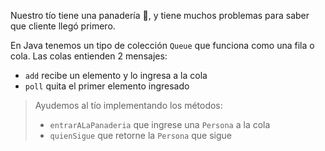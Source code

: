 Nuestro tío tiene una panadería :bread:, y tiene muchos problemas para saber que cliente llegó primero.

En Java tenemos un tipo de colección `Queue` que funciona como una fila o cola. Las colas entienden 2 mensajes:

* `add` recibe un elemento y lo ingresa a la cola
* `poll` quita el primer elemento ingresado

> Ayudemos al tío implementando los métodos:
>
> * `entrarALaPanaderia` que ingrese una `Persona` a la cola
> * `quienSigue` que retorne la `Persona` que sigue